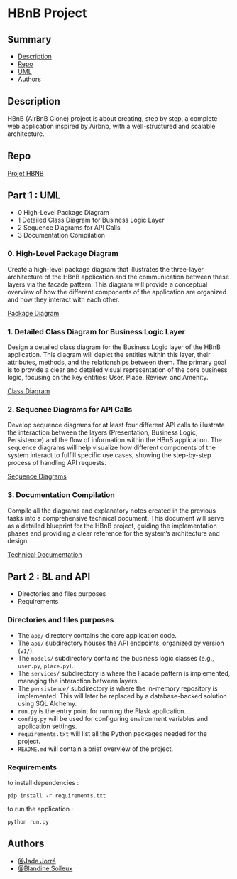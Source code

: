 # HBnB Project


## Summary
- [Description](#description)
- [Repo](#Repo)
- [UML](#UML)
- [Authors](#Authors)

## Description

HBnB (AirBnB Clone) project is about creating, step by step, a complete web application inspired by Airbnb, with a well-structured and scalable architecture.


## Repo

[Projet HBNB](https://github.com/JorreJ/holbertonschool-hbnb)


## Part 1 : UML
- 0 High-Level Package Diagram
- 1 Detailed Class Diagram for Business Logic Layer
- 2 Sequence Diagrams for API Calls
- 3 Documentation Compilation

### 0. High-Level Package Diagram
Create a high-level package diagram that illustrates the three-layer architecture of the HBnB application and the communication between these layers via the facade pattern. This diagram will provide a conceptual overview of how the different components of the application are organized and how they interact with each other.

[Package Diagram](https://github.com/JorreJ/holbertonschool-hbnb/blob/main/part_1/0-high_level_package_diagram.md)

### 1. Detailed Class Diagram for Business Logic Layer
Design a detailed class diagram for the Business Logic layer of the HBnB application. This diagram will depict the entities within this layer, their attributes, methods, and the relationships between them. The primary goal is to provide a clear and detailed visual representation of the core business logic, focusing on the key entities: User, Place, Review, and Amenity.

[Class Diagram](https://github.com/JorreJ/holbertonschool-hbnb/blob/main/part_1/1-detailed_class_diagram_for_business_logic_layer.md)



### 2. Sequence Diagrams for API Calls
Develop sequence diagrams for at least four different API calls to illustrate the interaction between the layers (Presentation, Business Logic, Persistence) and the flow of information within the HBnB application. The sequence diagrams will help visualize how different components of the system interact to fulfill specific use cases, showing the step-by-step process of handling API requests.

[Sequence Diagrams](https://github.com/JorreJ/holbertonschool-hbnb/blob/main/part_1/2-sequence_diagrams_for_API_calls.md)

### 3. Documentation Compilation

Compile all the diagrams and explanatory notes created in the previous tasks into a comprehensive technical document. This document will serve as a detailed blueprint for the HBnB project, guiding the implementation phases and providing a clear reference for the system’s architecture and design.

[Technical Documentation](https://github.com/JorreJ/holbertonschool-hbnb/blob/main/part_1/3-documentation_compilation.md)

## Part 2 : BL and API

- Directories and files purposes
- Requirements

### Directories and files purposes

- The `app/` directory contains the core application code.
- The `api/` subdirectory houses the API endpoints, organized by version (`v1/`).
- The `models/` subdirectory contains the business logic classes (e.g., `user.py`, `place.py`).
- The `services/` subdirectory is where the Facade pattern is implemented, managing the interaction between layers.
- The `persistence/` subdirectory is where the in-memory repository is implemented. This will later be replaced by a database-backed solution using SQL Alchemy.
- `run.py` is the entry point for running the Flask application.
- `config.py` will be used for configuring environment variables and application settings.
- `requirements.txt` will list all the Python packages needed for the project.
- `README.md` will contain a brief overview of the project.

### Requirements

to install dependencies :

```text
pip install -r requirements.txt
```

to run the application :

```text
python run.py
```

## Authors

- [@Jade Jorré](https://github.com/JorreJ)
- [@Blandine Soileux](https://github.com/sira-djam)